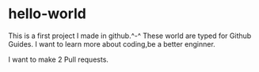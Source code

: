 # hello-world
This is a first project I made in github.^-^
These world are typed for Github Guides.
I want to learn more about coding,be a better enginner.

I want to make 2 Pull requests.
